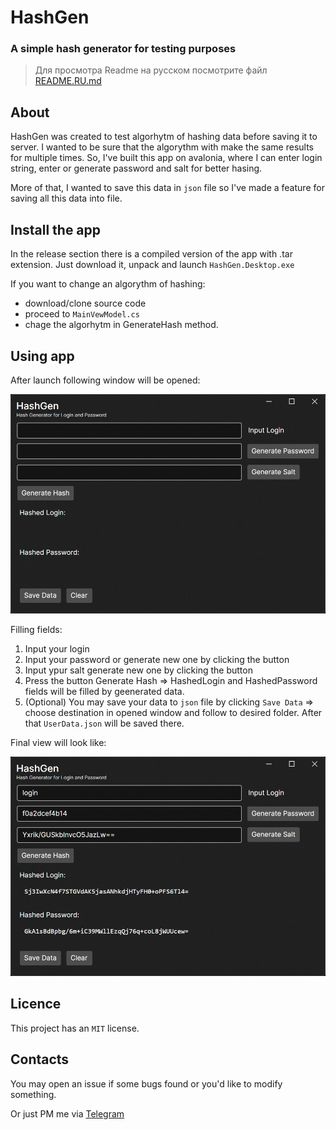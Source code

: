 # HashGen
### A simple hash generator for testing purposes

> Для просмотра Readme на русском посмотрите файл [README.RU.md](README.RU.md)

## About

HashGen was created to test algorhytm of hashing data before saving it to server. I wanted to be sure that the algorythm with make the same results for multiple times.
So, I've built this app on avalonia, where I can enter login string, enter or generate password and salt for better hasing.

More of that, I wanted to save this data in `json` file so I've made a feature for saving all this data into file.

## Install the app

In the release section there is a compiled version of the app with .tar extension. Just download it, unpack and launch `HashGen.Desktop.exe` 

If you want to change an algorythm of hashing:
- download/clone source code
- proceed to `MainVewModel.cs` 
- chage the algorhytm in GenerateHash method.

## Using app

After launch following window will be opened:

![MainWindow](img/empty_window.png)

Filling fields:
1) Input your login
2) Input your password or generate new one by clicking the button
3) Input ypur salt generate new one by clicking the button
4) Press the button Generate Hash => HashedLogin and HashedPassword fields will be filled by geenerated data.
5) (Optional) You may save your data to `json` file by clicking `Save Data` => choose destination in opened window and follow to desired folder. After that `UserData.json` will be saved there.

Final view will look like:

![Result](img/filled_window.png)
## Licence

This project has an `MIT` license.

## Contacts

You may open an issue if some bugs found or you'd like to modify something.

Or just PM me via [Telegram](https://t.me/Alexey_G_M)
